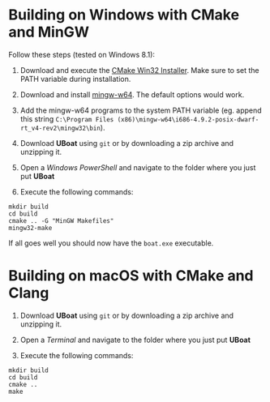 # Building on Windows with CMake and MinGW

Follow these steps (tested on Windows 8.1):

1. Download and execute the [CMake Win32 Installer](http://www.cmake.org/download/). Make sure to set the PATH variable during installation.

2. Download and install [mingw-w64](http://mingw-w64.yaxm.org/doku.php/download/mingw-builds). The default options would work.

3. Add the mingw-w64 programs to the system PATH variable (eg. append this string `C:\Program Files (x86)\mingw-w64\i686-4.9.2-posix-dwarf-rt_v4-rev2\mingw32\bin`).

4. Download **UBoat** using `git` or by downloading a zip archive and unzipping it.

5. Open a *Windows PowerShell* and navigate to the folder where you just put **UBoat**

6. Execute the following commands:
```
mkdir build
cd build
cmake .. -G "MinGW Makefiles"
mingw32-make
```
If all goes well you should now have the `boat.exe` executable.

# Building on macOS with CMake and Clang

1. Download **UBoat** using `git` or by downloading a zip archive and unzipping it.

2. Open a *Terminal* and navigate to the folder where you just put **UBoat**

3. Execute the following commands:
```
mkdir build
cd build
cmake ..
make
```
